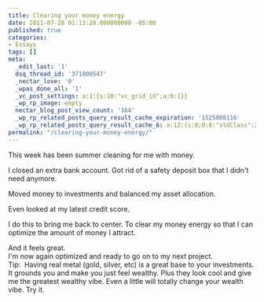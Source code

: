 ```yaml
---
title: Clearing your money energy
date: 2011-07-28 01:13:28.000000000 -05:00
published: true
categories:
- Essays
tags: []
meta:
  _edit_last: '1'
  dsq_thread_id: '371000547'
  _nectar_love: '0'
  _wpas_done_all: '1'
  _vc_post_settings: a:1:{s:10:"vc_grid_id";a:0:{}}
  _wp_rp_image: empty
  nectar_blog_post_view_count: '164'
  _wp_rp_related_posts_query_result_cache_expiration: '1525008116'
  _wp_rp_related_posts_query_result_cache_6: a:12:{i:0;O:8:"stdClass":2:{s:7:"post_id";s:3:"988";s:5:"score";s:17:"61.71372122064562";}i:1;O:8:"stdClass":2:{s:7:"post_id";s:3:"288";s:5:"score";s:17:"61.71372122064562";}i:2;O:8:"stdClass":2:{s:7:"post_id";s:4:"2686";s:5:"score";s:17:"52.14987982518602";}i:3;O:8:"stdClass":2:{s:7:"post_id";s:3:"831";s:5:"score";s:17:"52.14987982518602";}i:4;O:8:"stdClass":2:{s:7:"post_id";s:3:"728";s:5:"score";s:17:"52.14987982518602";}i:5;O:8:"stdClass":2:{s:7:"post_id";s:4:"2391";s:5:"score";s:18:"21.921265242741278";}i:6;O:8:"stdClass":2:{s:7:"post_id";s:4:"1423";s:5:"score";s:18:"19.959606736723412";}i:7;O:8:"stdClass":2:{s:7:"post_id";s:2:"54";s:5:"score";s:17:"17.65424771683547";}i:8;O:8:"stdClass":2:{s:7:"post_id";s:4:"1911";s:5:"score";s:18:"17.020603989068054";}i:9;O:8:"stdClass":2:{s:7:"post_id";s:2:"49";s:5:"score";s:18:"17.020603989068054";}i:10;O:8:"stdClass":2:{s:7:"post_id";s:3:"184";s:5:"score";s:17:"16.84331750061355";}i:11;O:8:"stdClass":2:{s:7:"post_id";s:3:"383";s:5:"score";s:18:"15.118870479408587";}}
permalink: "/clearing-your-money-energy/"
---
```

<p>This week has been summer cleaning for me with money.</p>
<p>I closed an extra bank account. Got rid of a safety deposit box that I didn't need anymore.</p>
<p>Moved money to investments and balanced my asset allocation.</p>
<p>Even looked at my latest credit score.</p>
<p>I do this to bring me back to center. To clear my money energy so that I can optimize the amount of money I attract.</p>
<div></div>
<div>And it feels great.</div>
<div></div>
<div>I'm now again optimized and ready to go on to my next project.</div>
<div></div>
<div>Tip:  Having real metal (gold, silver, etc) is a great base to your investments. It grounds you and make you just feel wealthy. Plus they look cool and give me the greatest wealthy vibe. Even a little will totally change your wealth vibe. Try it.</div>
<div></div>
